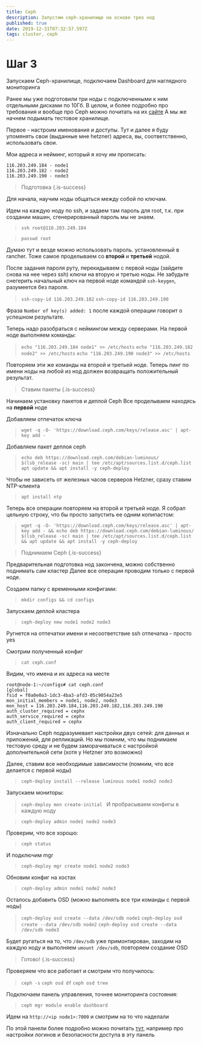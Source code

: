 ```yaml
---
title: Ceph
description: Запустим ceph-хранилище на основе трех нод
published: true
date: 2019-12-31T07:32:57.597Z
tags: cluster, ceph
---
```


# Шаг 3
Запускаем Ceph-хранилище, подключаем Dashboard для наглядного мониторинга

Ранее мы уже подготовили три ноды с подключенными к ним отдельными дисками по 10Гб. 
В целом, и более подробно про требования и вообще про Ceph можно почитать на их [сайте](https://docs.ceph.com/docs/jewel/start/hardware-recommendations/)
А мы же начнем подымать тестовое хранилище.

Первое - настроим именования и доступы.
Тут и далее я буду упомянять свои (выданные мне hetzner) адреса, вы, соответственно, использовать свои.

Мои адреса и нейминг, который я хочу им прописать:
```
116.203.249.184 - node1
116.203.249.182 - node2
116.203.249.190 - node3
```

> Подготовка
{.is-success}

Для начала, научим ноды общаться между собой по ключам.

Идем на каждую ноду по ssh, и задаем там пароль для root, т.к. при создании машин, сгенерированный пароль мы не знаем.

> `ssh root@116.203.249.184`

> `passwd root`

Думаю тут и везде можно использовать пароль. установленный в rancher.
Тоже самое проделываем со **второй** и **третьей** нодой.

После задания пароля руту, перекидываем с первой ноды (зайдите снова на нее через ssh) ключи на вторую и третью ноды.
Не забудьте снегерить начальный ключ на первой ноде командой `ssh-keygen`, разумеется без пароля.

> `ssh-copy-id 116.203.249.182`
> `ssh-copy-id 116.203.249.190`

Фраза `Number of key(s) added: 1` после каждой операции говорит о успешном результате.

Теперь надо разобраться с неймингом между серверами.
На первой ноде выполняем команды:
>`echo "116.203.249.184 node1" >> /etc/hosts`
>`echo "116.203.249.182 node2" >> /etc/hosts`
>`echo "116.203.249.190 node3" >> /etc/hosts`

Повторяем эти же команды на второй и третьей ноде.
Теперь пинг по имени ноды на любой из нод должен возвращать положительный результат.

> Ставим пакеты
{.is-success}


Начинаем установку пакетов и деплой Ceph
Все проделываем находясь на **первой** ноде

Добавляем отпечаток ключа

> `wget -q -O- 'https://download.ceph.com/keys/release.asc' | apt-key add -`

Добавляем пакет деплоя ceph

>`echo deb https://download.ceph.com/debian-luminous/ $(lsb_release -sc) main | tee /etc/apt/sources.list.d/ceph.list`
`apt update && apt install -y ceph-deploy`

Чтобы не зависеть от железных часов серверов Hetzner, сразу ставим NTP-клиента

> `apt install ntp`

Теперь все операции повторяем на второй и третьей ноде.
Я собрал цельную строку, что бы просто запустить ее одним копипастом:

> `wget -q -O- 'https://download.ceph.com/keys/release.asc' | apt-key add - && echo deb https://download.ceph.com/debian-luminous/ $(lsb_release -sc) main | tee /etc/apt/sources.list.d/ceph.list && apt update && apt install -y ceph-deploy`

> Поднимаем Ceph
{.is-success}


Предварительная подготовка нод закончена, можно собственно поднимать сам кластер
Далее все операции проводим только с первой ноде.

Создаем папку с временными конфигами:

> `mkdir configs && cd configs`

Запускаем деплой кластера

> `ceph-deploy new node1 node2 node3`

Ругнется на отпечатки имени и несоответствие ssh отпечатка - просто yes

Смотрим полученный конфиг

> `cat ceph.conf`

Видим, что имена и их адреса на месте
```
root@node-1:~/configs# cat ceph.conf
[global]
fsid = f0a0e0a3-1dc3-4ba3-afd3-05c9054a23e5
mon_initial_members = node1, node2, node3
mon_host = 116.203.249.184,116.203.249.182,116.203.249.190
auth_cluster_required = cephx
auth_service_required = cephx
auth_client_required = cephx
```

Изначально Ceph подразумевает настройки двух сетей: для данных и приложений, для репликаций. Но мы помним, что мы поднимаем тестовую среду и не будем заморачиваться с настройкой дополнительной сети (хотя у Hetzner это возможно)

Далее, ставим все необходимые зависимости (помним, что все делается с первой ноды)

> `ceph-deploy install --release luminous node1 node2 node3`

Запускаем мониторы:

> `ceph-deploy mon create-initial
`
И пробрасываем конфигы в каждую ноду

> `ceph-deploy admin node1 node2 node3`

Проверим, что все хорошо:

> `ceph status`

И подключим mgr

> `ceph-deploy mgr create node1 node2 node3`

Обновим конфиг на хостах

> `ceph-deploy admin node1 node2 node3`

Осталось добавить OSD (можно выполнять все три команды с первой ноды)

> `ceph-deploy osd create --data /dev/sdb node1`
> `ceph-deploy osd create --data /dev/sdb node2`
> `ceph-deploy osd create --data /dev/sdb node3`

Будет ругаться на то, что `/dev/sdb` уже примонтирован, заходим на каждую ноду и выполняем `umount /dev/sdb`, повторяем создание OSD

> Готово!
{.is-success}

Проверяем что все работает и смотрим что получилось:
> `ceph -s`
> `ceph osd df`
> `ceph osd tree`

Подключаем панель управления, точнее мониторинга состояния:

> `ceph mgr module enable dashboard`

Идем на `http://<ip node1>:7000` и смотрим на то что наделали

По этой панели более подробно можно почитать [тут](https://ceph.com/community/new-luminous-dashboard/), например про настройки логинов и безопасности доступа в эту панель


